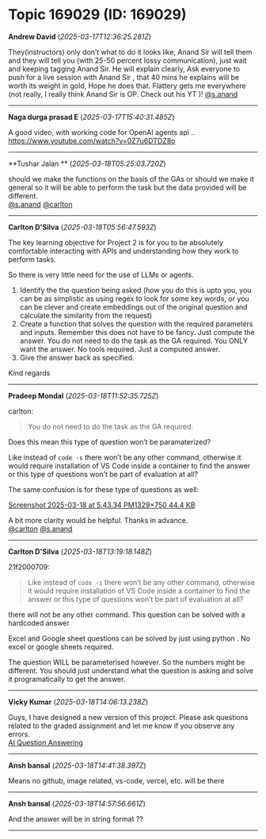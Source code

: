 # Topic 169029 (ID: 169029)

**Andrew David** (_2025-03-17T12:36:25.281Z_)

They(instructors) only don’t what to do it looks like, Anand Sir will tell them and they will tell you (with 25-50 percent lossy communication), just wait and keeping tagging Anand Sir. He will explain clearly, Ask everyone to push for a live session with Anand Sir , that 40 mins he explains will be worth its weight in gold, Hope he does that. Flattery gets me everywhere (not really, I really think Anand Sir is OP. Check out his YT )! [@s.anand](/u/s.anand)

---

**Naga durga prasad E** (_2025-03-17T15:40:31.485Z_)

A good video, with working code for OpenAI agents api .. <https://www.youtube.com/watch?v=0Z7u6DTDZ8o>

---

**Tushar Jalan ** (_2025-03-18T05:25:03.720Z_)

should we make the functions on the basis of the GAs or should we make it general so it will be able to perform the task but the data provided will be different.  
[@s.anand](/u/s.anand) [@carlton](/u/carlton)

---

**Carlton D'Silva** (_2025-03-18T05:56:47.593Z_)

The key learning objective for Project 2 is for you to be absolutely comfortable interacting with APIs and understanding how they work to perform tasks.

So there is very little need for the use of LLMs or agents.

  1. Identify the the question being asked (how you do this is upto you, you can be as simplistic as using regex to look for some key words, or you can be clever and create embeddings out of the original question and calculate the similarity from the request)
  2. Create a function that solves the question with the required parameters and inputs. Remember this does not have to be fancy. Just compute the answer. You do not need to do the task as the GA required. You ONLY want the answer. No tools required. Just a computed answer.
  3. Give the answer back as specified.



Kind regards

---

**Pradeep Mondal** (_2025-03-18T11:52:35.725Z_)

carlton:

> You do not need to do the task as the GA required.

Does this mean this type of question won’t be paramaterized?

Like instead of `code -s` there won’t be any other command, otherwise it would require installation of VS Code inside a container to find the answer or this type of questions won’t be part of evaluation at all?

The same confusion is for these type of questions as well:  


[Screenshot 2025-03-18 at 5.43.34 PM1329×750 44.4 KB](https://europe1.discourse-cdn.com/flex013/uploads/iitm/original/3X/7/5/7526d6eeacedc3b8dbec38fd07fb631d503f0665.png "Screenshot 2025-03-18 at 5.43.34 PM")

A bit more clarity would be helpful. Thanks in advance.  
[@carlton](/u/carlton) [@s.anand](/u/s.anand)

---

**Carlton D'Silva** (_2025-03-18T13:19:18.148Z_)

21f2000709:

> Like instead of `code -s` there won’t be any other command, otherwise it would require installation of VS Code inside a container to find the answer or this type of questions won’t be part of evaluation at all?

there will not be any other command. This question can be solved with a hardcoded answer

Excel and Google sheet questions can be solved by just using python . No excel or google sheets required.

The question WILL be parameterised however. So the numbers might be different. You should just understand what the question is asking and solve it programatically to get the answer.

---

**Vicky Kumar** (_2025-03-18T14:06:13.238Z_)

Guys, I have designed a new version of this project. Please ask questions related to the graded assignment and let me know if you observe any errors.  
[AI Question Answering](https://regulations-contributing-millions-angela.trycloudflare.com/)

---

**Ansh bansal** (_2025-03-18T14:41:38.397Z_)

Means no github, image related, vs-code, vercel, etc. will be there

---

**Ansh bansal** (_2025-03-18T14:57:56.661Z_)

And the answer will be in string format ??

---
